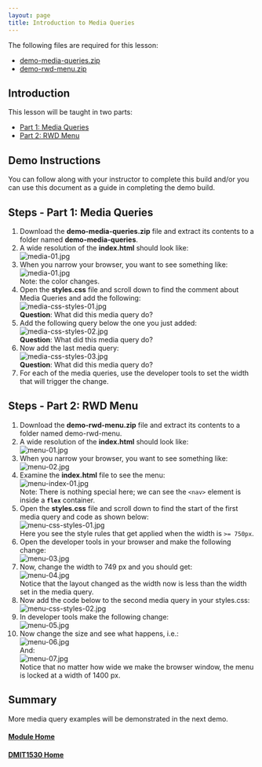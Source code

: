 ```yaml
---
layout: page
title: Introduction to Media Queries
---
```


The following files are required for this lesson:
* [demo-media-queries.zip](files/demo-media-queries.zip)
* [demo-rwd-menu.zip](files/demo-rwd-menu.zip)

## Introduction
This lesson will be taught in two parts:
* [Part 1: Media Queries](#queries)
* [Part 2: RWD Menu](#menu)

## Demo Instructions
You can follow along with your instructor to complete this build and/or you can use this document as a guide in completing the demo build.

## Steps - <a ID="queries">Part 1</a>: Media Queries
1.	Download the **demo-media-queries.zip** file and extract its contents to a folder named **demo-media-queries**.
2.	A wide resolution of the **index.html** should look like:<br>
![media-01.jpg](files/media-01.jpg)
3. When you narrow your browser, you want to see something like:<br>
![media-01.jpg](files/media-01.jpg)<br>Note: the color changes.
4.	Open the **styles.css** file and scroll down to find the comment about Media Queries and add the following:<br>
![media-css-styles-01.jpg](files/media-css-styles-01.jpg)<br>
**Question**: What did this media query do?
5.	Add the following query below the one you just added:<br>
![media-css-styles-02.jpg](files/media-css-styles-02.jpg)<br>
**Question**: What did this media query do?
6.	Now add the last media query:<br>
![media-css-styles-03.jpg](files/media-css-styles-03.jpg)<br>
**Question**: What did this media query do?
7.	For each of the media queries, use the developer tools to set the width that will trigger the change.

## Steps - <a ID="menu">Part 2</a>: RWD Menu
1.	Download the **demo-rwd-menu.zip** file and extract its contents to a folder named demo-rwd-menu.
2.	A wide resolution of the **index.html** should look like:<br>
![menu-01.jpg](files/menu-01.jpg)
3.	When you narrow your browser, you want to see something like:<br>
![menu-02.jpg](files/menu-02.jpg)
4.	Examine the **index.html** file to see the menu:<br>
![menu-index-01.jpg](files/menu-index-01.jpg)<br>
Note: There is nothing special here; we can see the `<nav>` element is inside a **`flex`** container.
5.	Open the **styles.css** file and scroll down to find the start of the first media query and code as shown below:<br>
![menu-css-styles-01.jpg](files/menu-css-styles-01.jpg)<br>
Here you see the style rules that get applied when the width is `>= 750px`.
6.	Open the developer tools in your browser and make the following change:<br>
![menu-03.jpg](files/menu-03.jpg)
7.	Now, change the width to 749 px and you should get:<br>
![menu-04.jpg](files/menu-04.jpg)<br>
Notice that the layout changed as the width now is less than the width set in the media query.
8.	Now add the code below to the second media query in your styles.css:<br>
![menu-css-styles-02.jpg](files/menu-css-styles-02.jpg)
9.	In developer tools make the following change:<br>
![menu-05.jpg](files/menu-05.jpg)
10.	Now change the size and see what happens, i.e.:<br>
![menu-06.jpg](files/menu-06.jpg)<br>And:<br>
![menu-07.jpg](files/menu-07.jpg)<br>
Notice that no matter how wide we make the browser window, the menu is locked at a width of 1400 px.

## Summary
More media query examples will be demonstrated in the next demo.

#### [Module Home](../)
#### [DMIT1530 Home](../../)
